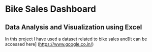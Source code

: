
# Bike Sales Dashboard



## Data Analysis and Visualization using Excel
In this project I have used a dataset related to bike sales and[It can be accessed here] (https://www.google.co.in/)
